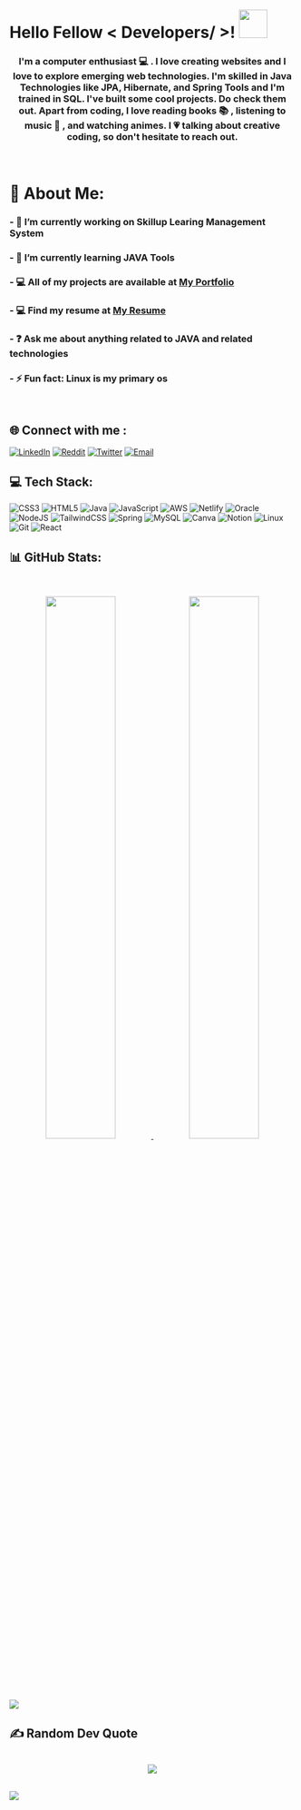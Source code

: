 <h1> Hello Fellow < Developers/ >! <img src = "https://raw.githubusercontent.com/rahulbanerjee26/githubProfileReadmeGenerator/main/gifs/wave.gif" width = 50px height='50px'> </h1>
 
### <div align="center">I'm a computer enthusiast 💻 . I love creating websites and I love to explore emerging web technologies. I'm skilled in Java Technologies like JPA, Hibernate, and Spring Tools and I'm trained in SQL. I've built some cool projects. Do check them out. Apart from coding, I love reading books 📚 , listening to music 🎵 , and watching animes. I  💗 talking about creative coding, so don't hesitate to reach out.</div>  

<br>

# 💫 About Me:

### - 🔭 I’m currently working on Skillup Learing Management System<br>
### - 🌱 I’m currently learning JAVA Tools<br>
### - 💻 All of my projects are available at <a href="https://dipeshsingh253.github.io/"> My Portfolio </a><br>
### - 💻 Find my resume at <a href="https://drive.google.com/file/d/14RAXZV6gs-0wg2ZfMfqDbH-EHHMlFMdC/view?usp=sharing"> My Resume </a><br>
### - ❓ Ask me about anything related to JAVA and related technologies<br>
### - ⚡ Fun fact: Linux is my primary os<br>

<br>

## 🌐 Connect with me :

[![LinkedIn](https://img.shields.io/badge/LinkedIn-%230077B5.svg?logo=linkedin&logoColor=white)](https://linkedin.com/in/dipesh-singh253)
[![Reddit](https://img.shields.io/badge/Reddit-%23FF4500.svg?logo=Reddit&logoColor=white)](https://reddit.com/user/Similar_Wall_6861)
[![Twitter](https://img.shields.io/badge/Twitter-%231DA1F2.svg?logo=Twitter&logoColor=white)](https://twitter.com/dipeshSingh_253)
[![Email](https://img.shields.io/badge/Mail-%231DA1F2.svg?logo=Gmail&logoColor=white&color=ff0000)](mailto:sinhdipesh@gmail.com)


## 💻 Tech Stack:

![CSS3](https://img.shields.io/badge/css3-%231572B6.svg?style=for-the-badge&logo=css3&logoColor=white) 
![HTML5](https://img.shields.io/badge/html5-%23E34F26.svg?style=for-the-badge&logo=html5&logoColor=white) 
![Java](https://img.shields.io/badge/java-%23ED8B00.svg?style=for-the-badge&logo=java&logoColor=white) 
![JavaScript](https://img.shields.io/badge/javascript-%23323330.svg?style=for-the-badge&logo=javascript&logoColor=%23F7DF1E) 
![AWS](https://img.shields.io/badge/AWS-%23FF9900.svg?style=for-the-badge&logo=amazon-aws&logoColor=white) 
![Netlify](https://img.shields.io/badge/netlify-%23000000.svg?style=for-the-badge&logo=netlify&logoColor=#00C7B7) 
![Oracle](https://img.shields.io/badge/Oracle-F80000?style=for-the-badge&logo=oracle&logoColor=white) 
![NodeJS](https://img.shields.io/badge/node.js-6DA55F?style=for-the-badge&logo=node.js&logoColor=white)
![TailwindCSS](https://img.shields.io/badge/tailwind_css-%23000000.svg?style=for-the-badge&logo=tailwindcss&logoColor=#00C7B7)
![Spring](https://img.shields.io/badge/spring-%236DB33F.svg?style=for-the-badge&logo=spring&logoColor=white) 
![MySQL](https://img.shields.io/badge/mysql-%2300f.svg?style=for-the-badge&logo=mysql&logoColor=white) 
![Canva](https://img.shields.io/badge/Canva-%2300C4CC.svg?style=for-the-badge&logo=Canva&logoColor=white) 
![Notion](https://img.shields.io/badge/Notion-%23000000.svg?style=for-the-badge&logo=notion&logoColor=white)
![Linux](https://img.shields.io/badge/Linux-%23FF9900.svg?style=for-the-badge&logo=linux&logoColor=white)
![Git](https://img.shields.io/badge/Git-FF5733.svg?style=for-the-badge&logo=git&logoColor=white)
![React](https://img.shields.io/badge/react-%23000000.svg?style=for-the-badge&logo=react&logoColor=#00C7B7) 

## 📊 GitHub Stats:

<br>
 
<p align="center">
  <a href="https://github.com/dipeshsingh253">
    <img width="49.5%" src="https://github-readme-stats.vercel.app/api?username=dipeshsingh253&theme=gotham&count_private=true" />
    <img width="49.5%" src="https://github-readme-streak-stats.herokuapp.com/?user=dipeshsingh253&theme=gotham&hide_border=false" />
  </a>
</p>
 
 
 <img src="https://github-readme-activity-graph.cyclic.app/graph?username=dipeshsingh253&theme=gotham&hide_border=false" />
 
##  ✍️ Random Dev Quote
  
<br/>
<div align="center">

  <img src="https://quotes-github-readme.vercel.app/api?type=horizontal&theme=radical"/>
  </div>

<br/>  

[![](https://visitcount.itsvg.in/api?id=dipeshsingh253&label=Profile%20Views&pretty=false)](https://visitcount.itsvg.in)

